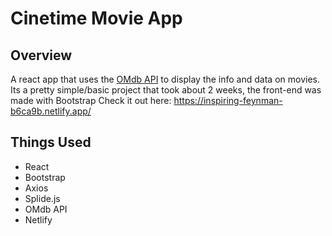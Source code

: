 # Cinetime Movie App
## Overview
A react app that uses the [OMdb API](http://www.omdbapi.com/) to display the info and data on movies. Its a pretty simple/basic project that took about 2 weeks, the front-end was made with Bootstrap
Check it out here: https://inspiring-feynman-b6ca9b.netlify.app/  

## Things Used
* React
* Bootstrap
* Axios
* Splide.js
* OMdb API
* Netlify
